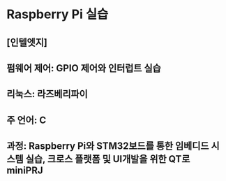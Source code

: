 # Raspberry Pi 실습
## [인텔엣지]
## 펌웨어 제어: GPIO 제어와 인터럽트 실습
## 리눅스: 라즈베리파이
## 주 언어: C
## 과정: Raspberry Pi와 STM32보드를 통한 임베디드 시스템 실습, 크로스 플랫폼 및 UI개발을 위한 QT로 miniPRJ
